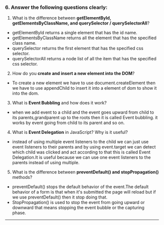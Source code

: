 ### 6. Answer the following questions clearly:

1. What is the difference between **getElementById, getElementsByClassName, and querySelector / querySelectorAll**?

- getElementById returns a single element that has the id name.
- getElementsByClassName returns all the element that has the specified class name.
- querySelector returns the first element that has the specified css selector.
- querySelectorAll returns a node list of all the item that has the specified css selector.

2. How do you **create and insert a new element into the DOM**?

- To create a new element we have to use document.createElement then we have to use appendChild to insert it into a element of dom to show it into the dom.

3. What is **Event Bubbling** and how does it work?

- when we add event to a child and the event goes upward from child to its parents,grandparent up to the roots then it is called Event bubbling. it works by event going from child to its parent and so on.

4. What is **Event Delegation** in JavaScript? Why is it useful?

- instead of using multiple event listeners to the child we can just use event listeners to their parents and by using event.target we can detect which child was clicked and act according to that this is called Event Delegation.It is useful because we can use one event listeners to the parents instead of using multiple.

5. What is the difference between **preventDefault() and stopPropagation()** methods?

- preventDefault() stops the default behavior of the event.The default behavior of a form is that when it's submitted the page will reload but if we use preventDefault() then it stop doing that.
- StopPropagation() is used to stop the event from going upward or downward that means stopping the event bubble or the capturing phase.

---
